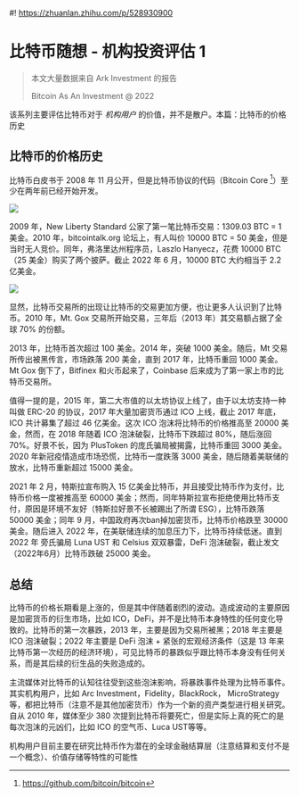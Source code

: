 #! https://zhuanlan.zhihu.com/p/528930900
# 比特币随想 - 机构投资评估 1

> 本文大量数据来自 Ark Investment 的报告
>
> Bitcoin As An Investment @ 2022

该系列主要评估比特币对于 *机构用户* 的价值，并不是散户。本篇：比特币的价格历史

## 比特币的价格历史

比特币白皮书于 2008 年 11 月公开，但是比特币协议的代码（Bitcoin Core [^bitcoin]）至少在两年前已经开始开发。

![](https://i.imgur.com/NtVl7Ue.png)

2009 年，New Liberty Standard 公家了第一笔比特币交易：1309.03 BTC = 1 美金。2010 年，bitcointalk.org 论坛上，有人叫价 10000 BTC = 50 美金，但是当时无人竞价。同年，弗洛里达州程序员，Laszlo Hanyecz，花费 10000 BTC （25 美金）购买了两个披萨。截止 2022 年 6 月，10000 BTC 大约相当于 2.2 亿美金。

![](https://i.imgur.com/rDbWPPK.png)

显然，比特币交易所的出现让比特币的交易更加方便，也让更多人认识到了比特币。2010 年，Mt. Gox 交易所开始交易，三年后（2013 年）其交易额占据了全球 70% 的份额。

2013 年，比特币首次超过 100 美金。2014 年，突破 1000 美金。随后，Mt 交易所传出被黑传言，市场跌落 200 美金，直到 2017 年，比特币重回 1000 美金。Mt Gox 倒下了，Bitfinex 和火币起来了，Coinbase 后来成为了第一家上市的比特币交易所。

值得一提的是，2015 年，第二大市值的以太坊协议上线了，由于以太坊支持一种叫做 ERC-20 的协议，2017 年大量加密货币通过 ICO 上线，截止 2017 年底，ICO 共计募集了超过 46 亿美金。这次 ICO 泡沫将比特币的价格推高至 20000 美金，然而，在 2018 年随着 ICO 泡沫破裂，比特币下跌超过 80%，随后涨回 70%。好景不长，因为 PlusToken 的庞氏骗局被揭露，比特币重回 3000 美金。2020 年新冠疫情造成市场恐慌，比特币一度跌落 3000 美金，随后随着美联储的放水，比特币重新超过 15000 美金。

2021 年 2 月，特斯拉宣布购入 15 亿美金比特币，并且接受比特币作为支付，比特币价格一度被推高至 60000 美金；然而，同年特斯拉宣布拒绝使用比特币支付，原因是环境不友好（特斯拉好景不长被踢出了所谓 ESG），比特币跌落 50000 美金；同年 9 月，中国政府再次ban掉加密货币，比特币价格跌至 30000 美金。随后进入 2022 年，在美联储连续的加息压力下，比特币持续低迷。直到 2022 年 旁氏骗局 Luna UST 和 Celsius 双双暴雷，DeFi 泡沫破裂，截止发文（2022年6月）比特币跌破 25000 美金。

## 总结

比特币的价格长期看是上涨的，但是其中伴随着剧烈的波动。造成波动的主要原因是加密货币的衍生市场，比如 ICO，DeFi，并不是比特币本身特性的任何变化导致的。比特币的第一次暴跌，2013 年，主要是因为交易所被黑；2018 年主要是 ICO 泡沫破裂；2022 年主要是 DeFi 泡沫 + 紧张的宏观经济条件（这是 13 年来比特币第一次经历的经济环境），可见比特币的暴跌似乎跟比特币本身没有任何关系，而是其后续的衍生品的失败造成的。

主流媒体对比特币的认知往往受到这些泡沫影响，将暴跌事件处理为比特币事件。其实机构用户，比如 Arc Investment，Fidelity，BlackRock， MicroStrategy等，都把比特币（注意不是其他加密货币）作为一个新的资产类型进行相关研究。自从 2010 年，媒体至少 380 次提到比特币将要死亡，但是实际上真的死亡的是每次泡沫的元凶们，比如 ICO 的空气币、Luca UST等等。

机构用户目前主要在研究比特币作为潜在的全球金融结算层（注意结算和支付不是一个概念）、价值存储等特性的可能性

[^bitcoin]: https://github.com/bitcoin/bitcoin
